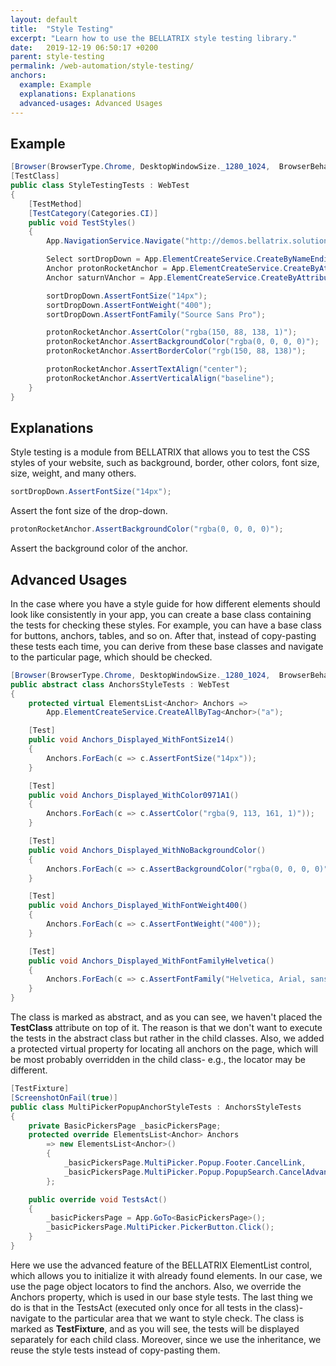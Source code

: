 ```yaml
---
layout: default
title:  "Style Testing"
excerpt: "Learn how to use the BELLATRIX style testing library."
date:   2019-12-19 06:50:17 +0200
parent: style-testing
permalink: /web-automation/style-testing/
anchors:
  example: Example
  explanations: Explanations
  advanced-usages: Advanced Usages
---
```

Example
-------
```csharp
[Browser(BrowserType.Chrome, DesktopWindowSize._1280_1024,  BrowserBehavior.RestartEveryTime)]
[TestClass]
public class StyleTestingTests : WebTest
{
    [TestMethod]
    [TestCategory(Categories.CI)]
    public void TestStyles()
    {
        App.NavigationService.Navigate("http://demos.bellatrix.solutions/");

        Select sortDropDown = App.ElementCreateService.CreateByNameEndingWith<Select>("orderby");
        Anchor protonRocketAnchor = App.ElementCreateService.CreateByAttributesContaining<Anchor>("href", "/proton-rocket/");
        Anchor saturnVAnchor = App.ElementCreateService.CreateByAttributesContaining<Anchor>("href", "/saturn-v/");

        sortDropDown.AssertFontSize("14px");
        sortDropDown.AssertFontWeight("400");
        sortDropDown.AssertFontFamily("Source Sans Pro");

        protonRocketAnchor.AssertColor("rgba(150, 88, 138, 1)");
        protonRocketAnchor.AssertBackgroundColor("rgba(0, 0, 0, 0)");
        protonRocketAnchor.AssertBorderColor("rgb(150, 88, 138)");

        protonRocketAnchor.AssertTextAlign("center");
        protonRocketAnchor.AssertVerticalAlign("baseline");
    }
}
```
Explanations
------------
Style testing is a module from BELLATRIX that allows you to test the CSS styles of your website, such as background, border, other colors, font size, size, weight, and many others.
```csharp
sortDropDown.AssertFontSize("14px");
```
Assert the font size of the drop-down.
```csharp
protonRocketAnchor.AssertBackgroundColor("rgba(0, 0, 0, 0)");
```
Assert the background color of the anchor.

Advanced Usages
------------
 In the case where you have a style guide for how different elements should look like consistently in your app, you can create a base class containing the tests for checking these styles. For example, you can have a base class for buttons, anchors, tables, and so on. After that, instead of copy-pasting these tests each time, you can derive from these base classes and navigate to the particular page, which should be checked.
```csharp
[Browser(BrowserType.Chrome, DesktopWindowSize._1280_1024,  BrowserBehavior.RestartEveryTime)]
public abstract class AnchorsStyleTests : WebTest
{
    protected virtual ElementsList<Anchor> Anchors =>
        App.ElementCreateService.CreateAllByTag<Anchor>("a");

    [Test]
    public void Anchors_Displayed_WithFontSize14()
    {
        Anchors.ForEach(c => c.AssertFontSize("14px"));
    }

    [Test]
    public void Anchors_Displayed_WithColor0971A1()
    {
        Anchors.ForEach(c => c.AssertColor("rgba(9, 113, 161, 1)"));
    }

    [Test]
    public void Anchors_Displayed_WithNoBackgroundColor()
    {
        Anchors.ForEach(c => c.AssertBackgroundColor("rgba(0, 0, 0, 0)"));
    }

    [Test]
    public void Anchors_Displayed_WithFontWeight400()
    {
        Anchors.ForEach(c => c.AssertFontWeight("400"));
    }

    [Test]
    public void Anchors_Displayed_WithFontFamilyHelvetica()
    {
        Anchors.ForEach(c => c.AssertFontFamily("Helvetica, Arial, sans-serif"));
    }
}
```
 The class is marked as abstract, and as you can see, we haven't placed the **TestClass** attribute on top of it. The reason is that we don't want to execute the tests in the abstract class but rather in the child classes. Also, we added a protected virtual property for locating all anchors on the page, which will be most probably overridden in the child class- e.g., the locator may be different.
```csharp
[TestFixture]
[ScreenshotOnFail(true)]
public class MultiPickerPopupAnchorStyleTests : AnchorsStyleTests
{
    private BasicPickersPage _basicPickersPage;
    protected override ElementsList<Anchor> Anchors
        => new ElementsList<Anchor>()
        {
            _basicPickersPage.MultiPicker.Popup.Footer.CancelLink,
            _basicPickersPage.MultiPicker.Popup.PopupSearch.CancelAdvancedSearchLink,
        };

    public override void TestsAct()
    {
        _basicPickersPage = App.GoTo<BasicPickersPage>();
        _basicPickersPage.MultiPicker.PickerButton.Click();
    }
}
```
Here we use the advanced feature of the BELLATRIX ElementList control, which allows you to initialize it with already found elements. In our case, we use the page object locators to find the anchors. Also, we override the Anchors property, which is used in our base style tests. The last thing we do is that in the TestsAct (executed only once for all tests in the class)- navigate to the particular area that we want to style check.
 The class is marked as **TestFixture**, and as you will see, the tests will be displayed separately for each child class. Moreover, since we use the inheritance, we reuse the style tests instead of copy-pasting them.